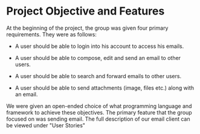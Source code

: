 # Project Objective and Features
At the beginning of the project, the group was given four primary requirements. They were as follows:

- A user should be able to login into his account to access his emails.

- A user should be able to compose, edit and send an email to other users.

- A user should be able to search and forward emails to other users.

- A user should be able to send attachments (image, files etc.) along with an email.

We were given an open-ended choice of what programming language and framework to achieve these objectives. The primary feature that the group focused on was sending email. The full description of our email client can be viewed under "User Stories"
